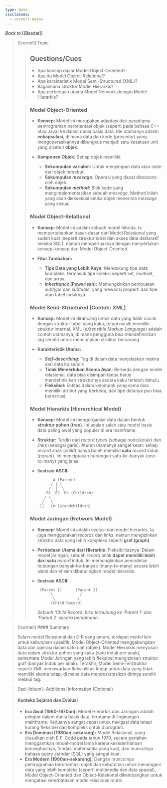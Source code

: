 ```yaml
---
type: Note
cssclasses:
  - cornell-notes
---
```

_Back to_ [[Basdat]]

> [!cornell] Topic
> > ## Questions/Cues
> > 
> > - Apa konsep dasar Model Object-Oriented?
> > - Apa itu Model Object-Relational?
> > - Apa karakteristik Model Semi-Structured (XML)?
> > - Bagaimana struktur Model Hierarkis?
> > - Apa perbedaan utama Model Network dengan Model Hierarkis?
> 
> > ### Model Object-Oriented
> > 
> > - **Konsep:** Model ini merupakan adaptasi dari paradigma pemrograman berorientasi objek (seperti pada bahasa C++ atau Java) ke dalam dunia basis data. Ide utamanya adalah **enkapsulasi**, di mana data dan kode (prosedur) yang mengoperasikannya dibungkus menjadi satu kesatuan unit yang disebut **objek**.
> >     
> > - **Komponen Objek:** Setiap objek memiliki:
> >     
> >     - **Sekumpulan variabel:** Untuk menyimpan data atau state dari objek tersebut.
> >     - **Sekumpulan _message_:** Operasi yang dapat direspons oleh objek.
> >     - **Sekumpulan _method_:** Blok kode yang mengimplementasikan sebuah _message_. Method inilah yang akan dieksekusi ketika objek menerima _message_ yang sesuai.
> > 
> > ### Model Object-Relational
> > 
> > - **Konsep:** Model ini adalah sebuah model hibrida. Ia mempertahankan dasar-dasar dari Model Relasional yang sudah kuat (seperti struktur tabel dan akses data deklaratif melalui SQL), namun memperluasnya dengan menyertakan konsep-konsep dari Model Object-Oriented.
> >     
> > - **Fitur Tambahan:**
> >     
> >     - **Tipe Data yang Lebih Kaya:** Mendukung tipe data kompleks, termasuk tipe koleksi seperti set, multiset, dan array.
> >     - **_Inheritance_ (Pewarisan):** Memungkinkan pembuatan _subtype_ dan _subtable_, yang mewarisi properti dari tipe atau tabel induknya.
> > 
> > ### Model Semi-Structured (Contoh: XML)
> > 
> > - **Konsep:** Model ini dirancang untuk data yang tidak cocok dengan struktur tabel yang kaku, tetapi masih memiliki struktur internal. XML (_eXtensible Markup Language_) adalah contoh utamanya, di mana pengguna bisa mendefinisikan tag sendiri untuk menciptakan struktur bersarang.
> >     
> > - **Karakteristik Utama:**
> >     
> >     - **_Self-describing_:** Tag di dalam data menjelaskan makna dari data itu sendiri.
> >     - **Tidak Memerlukan Skema Awal:** Berbeda dengan model relasional, data bisa disimpan tanpa harus mendefinisikan strukturnya secara kaku terlebih dahulu.
> >     - **Fleksibel:** Entitas dalam kelompok yang sama bisa memiliki atribut yang berbeda, dan tipe datanya pun bisa bervariasi.
> > 
> > ### Model Hierarkis (Hierarchical Model)
> > 
> > - **Konsep:** Model ini mengorganisir data dalam bentuk **struktur pohon (tree)**. Ini adalah salah satu model basis data paling awal yang populer di era mainframe.
> >     
> > - **Struktur:** Terdiri dari _record types_ (sebagai node/kotak) dan _links_ (sebagai garis). Aturan utamanya sangat ketat: setiap _record_ anak (_child_) hanya boleh memiliki **satu** _record_ induk (_parent_). Ini menciptakan hubungan satu-ke-banyak (one-to-many) yang jelas.
> >     
> > - **Ilustrasi ASCII:**
> >     
> >     ```
> >            A (Parent)
> >           / | \
> >          /  |  \
> >         B1  B2  Bn (Children)
> >        / \
> >       /   \
> >      C1   Cm (Grandchildren)
> >     ```
> >     
> > 
> > ### Model Jaringan (Network Model)
> > 
> > - **Konsep:** Model ini adalah evolusi dari model hierarkis. Ia juga menggunakan _records_ dan _links_, namun mengizinkan struktur data yang lebih kompleks seperti **graf (graph)**.
> >     
> > - **Perbedaan Utama dari Hierarkis:** Fleksibilitasnya. Dalam model jaringan, sebuah _record_ anak **dapat memiliki lebih dari satu** _record_ induk. Ini memungkinkan pemodelan hubungan banyak-ke-banyak (many-to-many) secara lebih alami dan efisien dibandingkan model hierarkis.
> >     
> > - **Ilustrasi ASCII:**
> >     
> >     ```
> >      (Parent 1)      (Parent 2)
> >           \            /
> >            \          /
> >           (Child Record)
> >     ```
> >     
> >     _Sebuah 'Child Record' bisa terhubung ke 'Parent 1' dan 'Parent 2' secara bersamaan._
> >     

> [!cornell] #### Summary
> 
> Selain model Relasional dan E-R yang umum, terdapat model lain untuk kebutuhan spesifik. Model Object-Oriented menggabungkan data dan operasi dalam satu unit (objek). Model Hierarkis menyusun data dalam struktur pohon yang kaku (satu induk per anak), sementara Model Jaringan yang lebih fleksibel mengizinkan struktur graf (banyak induk per anak). Terakhir, Model Semi-Terstruktur seperti XML menawarkan fleksibilitas tinggi untuk data yang tidak memiliki skema tetap, di mana data mendeskripsikan dirinya sendiri melalui tag.

> [!ad-libitum]- Additional Information (Optional)
> 
> #### Konteks Sejarah dan Evolusi
> 
> - **Era Awal (1960-1970an):** Model Hierarkis dan Jaringan adalah pelopor dalam dunia basis data, terutama di lingkungan mainframe. Keduanya sangat cepat untuk navigasi data tetapi kurang fleksibel dan kompleks untuk diprogram.
> - **Era Dominasi (1980an-sekarang):** Model Relasional, yang diusulkan oleh E.F. Codd pada tahun 1970, secara perlahan menggantikan model-model lama karena kesederhanaan konseptualnya, fondasi matematika yang kuat, dan munculnya bahasa query standar (SQL) yang sangat kuat.
> - **Era Modern (1990an-sekarang):** Dengan munculnya pemrograman berorientasi objek dan kebutuhan untuk menangani data yang lebih kompleks (seperti multimedia dan data spasial), Model Object-Oriented dan Object-Relational dikembangkan untuk mengatasi keterbatasan model relasional murni.